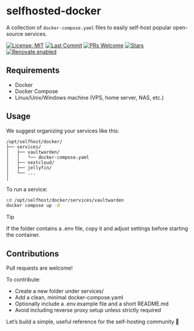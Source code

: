 # selfhosted-docker

A collection of `docker-compose.yaml` files to easily self-host popular open-source services.

[![License: MIT](https://img.shields.io/github/license/vidjinnangni/selfhosted-docker)](LICENSE)
[![Last Commit](https://img.shields.io/github/last-commit/vidjinnangni/selfhosted-docker)](https://github.com/ton-utilisateur/selfhosted-docker/commits/main)
[![PRs Welcome](https://img.shields.io/badge/PRs-welcome-brightgreen.svg)](https://github.com/ton-utilisateur/selfhosted-docker/pulls)
[![Stars](https://img.shields.io/github/stars/vidjinnangni/selfhosted-docker?style=social)](https://github.com/ton-utilisateur/selfhosted-docker/stargazers)
[![Renovate enabled](https://img.shields.io/badge/renovate-enabled-brightgreen?style=flat-square)](https://github.com/apps/renovate)

## Requirements

- Docker
- Docker Compose
- Linux/Unix/Windows machine (VPS, home server, NAS, etc.)

## Usage

We suggest organizing your services like this:

```plaintext
/opt/selfhost/docker/
├── services/
│   ├── vaultwarden/
│   │   └── docker-compose.yaml
│   ├── nextcloud/
│   ├── jellyfin/
│   └── ...
│
```

To run a service:

```bash
cd /opt/selfhost/docker/services/vaultwarden
docker compose up -d
```

> [!TIP]
> If the folder contains a .env file, copy it and adjust settings before starting the container.

## Contributions

Pull requests are welcome!

To contribute:

- Create a new folder under services/
- Add a clean, minimal docker-compose.yaml
- Optionally include a .env.example file and a short README.md
- Avoid including reverse proxy setup unless strictly required

Let’s build a simple, useful reference for the self-hosting community 🚀
